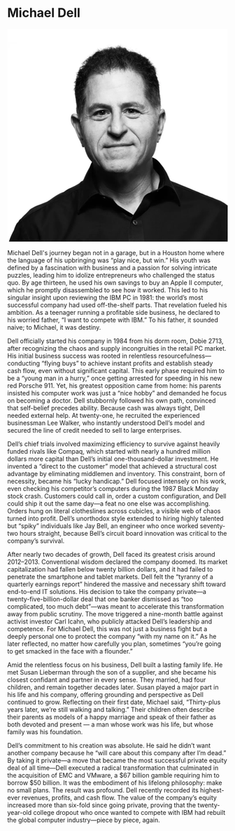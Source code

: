 # Michael Dell

![Black and White Portrait of Michael Dell](https://raw.githubusercontent.com/LucasNseyep/founders-x-versal/refs/heads/master/newsletter/content/images/michael_dell.png)

Michael Dell's journey began not in a garage, but in a Houston home where the language of his upbringing was “play nice, but win.” His youth was defined by a fascination with business and a passion for solving intricate puzzles, leading him to idolize entrepreneurs who challenged the status quo. By age thirteen, he used his own savings to buy an Apple II computer, which he promptly disassembled to see how it worked. This led to his singular insight upon reviewing the IBM PC in 1981: the world’s most successful company had used off-the-shelf parts. That revelation fueled his ambition. As a teenager running a profitable side business, he declared to his worried father, “I want to compete with IBM.” To his father, it sounded naive; to Michael, it was destiny.

Dell officially started his company in 1984 from his dorm room, Dobie 2713, after recognizing the chaos and supply incongruities in the retail PC market. His initial business success was rooted in relentless resourcefulness—conducting “flying buys” to achieve instant profits and establish steady cash flow, even without significant capital. This early phase required him to be a “young man in a hurry,” once getting arrested for speeding in his new red Porsche 911. Yet, his greatest opposition came from home: his parents insisted his computer work was just a “nice hobby” and demanded he focus on becoming a doctor. Dell stubbornly followed his own path, convinced that self-belief precedes ability. Because cash was always tight, Dell needed external help. At twenty-one, he recruited the experienced businessman Lee Walker, who instantly understood Dell’s model and secured the line of credit needed to sell to large enterprises.

Dell’s chief trials involved maximizing efficiency to survive against heavily funded rivals like Compaq, which started with nearly a hundred million dollars more capital than Dell’s initial one-thousand-dollar investment. He invented a “direct to the customer” model that achieved a structural cost advantage by eliminating middlemen and inventory. This constraint, born of necessity, became his “lucky handicap.” Dell focused intensely on his work, even checking his competitor’s computers during the 1987 Black Monday stock crash. Customers could call in, order a custom configuration, and Dell could ship it out the same day—a feat no one else was accomplishing. Orders hung on literal clotheslines across cubicles, a visible web of chaos turned into profit. Dell’s unorthodox style extended to hiring highly talented but “spiky” individuals like Jay Bell, an engineer who once worked seventy-two hours straight, because Bell’s circuit board innovation was critical to the company’s survival.

After nearly two decades of growth, Dell faced its greatest crisis around 2012–2013. Conventional wisdom declared the company doomed. Its market capitalization had fallen below twenty billion dollars, and it had failed to penetrate the smartphone and tablet markets. Dell felt the “tyranny of a quarterly earnings report” hindered the massive and necessary shift toward end-to-end IT solutions. His decision to take the company private—a twenty-five-billion-dollar deal that one banker dismissed as “too complicated, too much debt”—was meant to accelerate this transformation away from public scrutiny. The move triggered a nine-month battle against activist investor Carl Icahn, who publicly attacked Dell’s leadership and competence. For Michael Dell, this was not just a business fight but a deeply personal one to protect the company “with my name on it.” As he later reflected, no matter how carefully you plan, sometimes “you’re going to get smacked in the face with a flounder.”

Amid the relentless focus on his business, Dell built a lasting family life. He met Susan Lieberman through the son of a supplier, and she became his closest confidant and partner in every sense. They married, had four children, and remain together decades later. Susan played a major part in his life and his company, offering grounding and perspective as Dell continued to grow. Reflecting on their first date, Michael said, “Thirty-plus years later, we’re still walking and talking.” Their children often describe their parents as models of a happy marriage and speak of their father as both devoted and present — a man whose work was his life, but whose family was his foundation.

Dell’s commitment to his creation was absolute. He said he didn’t want another company because he “will care about this company after I’m dead.” By taking it private—a move that became the most successful private equity deal of all time—Dell executed a radical transformation that culminated in the acquisition of EMC and VMware, a $67 billion gamble requiring him to borrow $50 billion. It was the embodiment of his lifelong philosophy: make no small plans. The result was profound. Dell recently recorded its highest-ever revenues, profits, and cash flow. The value of the company’s equity increased more than six-fold since going private, proving that the twenty-year-old college dropout who once wanted to compete with IBM had rebuilt the global computer industry—piece by piece, again.
